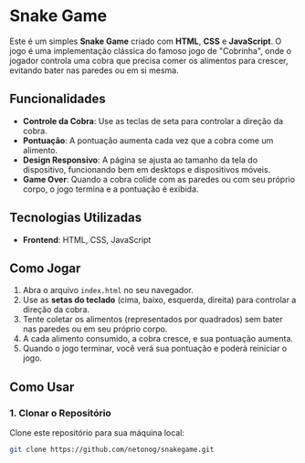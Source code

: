 # Snake Game

Este é um simples **Snake Game** criado com **HTML**, **CSS** e **JavaScript**. O jogo é uma implementação clássica do famoso jogo de "Cobrinha", onde o jogador controla uma cobra que precisa comer os alimentos para crescer, evitando bater nas paredes ou em si mesma.

## Funcionalidades

- **Controle da Cobra**: Use as teclas de seta para controlar a direção da cobra.
- **Pontuação**: A pontuação aumenta cada vez que a cobra come um alimento.
- **Design Responsivo**: A página se ajusta ao tamanho da tela do dispositivo, funcionando bem em desktops e dispositivos móveis.
- **Game Over**: Quando a cobra colide com as paredes ou com seu próprio corpo, o jogo termina e a pontuação é exibida.

## Tecnologias Utilizadas

- **Frontend**: HTML, CSS, JavaScript

## Como Jogar

1. Abra o arquivo `index.html` no seu navegador.
2. Use as **setas do teclado** (cima, baixo, esquerda, direita) para controlar a direção da cobra.
3. Tente coletar os alimentos (representados por quadrados) sem bater nas paredes ou em seu próprio corpo.
4. A cada alimento consumido, a cobra cresce, e sua pontuação aumenta.
5. Quando o jogo terminar, você verá sua pontuação e poderá reiniciar o jogo.

## Como Usar

### 1. Clonar o Repositório

Clone este repositório para sua máquina local:

```bash
git clone https://github.com/netonog/snakegame.git
